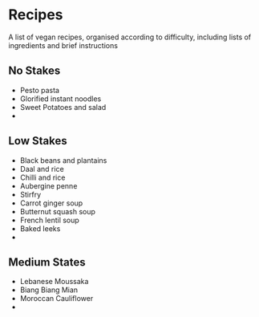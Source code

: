 # Recipes

A list of vegan recipes, organised according to difficulty, including lists of ingredients and brief instructions

## No Stakes

- Pesto pasta
- Glorified instant noodles
- Sweet Potatoes and salad
-

## Low Stakes

- Black beans and plantains
- Daal and rice
- Chilli and rice
- Aubergine penne
- Stirfry
- Carrot ginger soup
- Butternut squash soup
- French lentil soup
- Baked leeks
-

## Medium States

- Lebanese Moussaka
- Biang Biang Mian
- Moroccan Cauliflower
-
